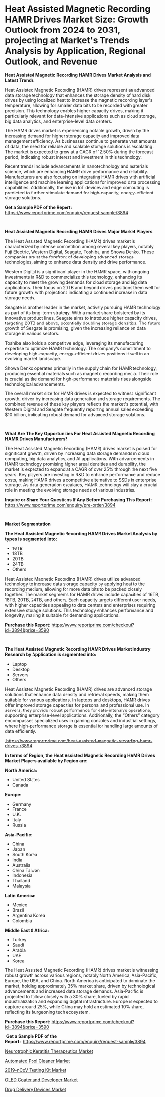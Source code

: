 <p><h1>Heat Assisted Magnetic Recording HAMR Drives Market Size: Growth Outlook from 2024 to 2031, projecting at Market's Trends Analysis by Application, Regional Outlook, and Revenue</h1></p><p><strong>Heat Assisted Magnetic Recording HAMR Drives Market Analysis and Latest Trends</strong></p>
<p><p>Heat Assisted Magnetic Recording (HAMR) drives represent an advanced data storage technology that enhances the storage density of hard disk drives by using localized heat to increase the magnetic recording layer's temperature, allowing for smaller data bits to be recorded with greater precision. This technology enables higher capacity drives, making it particularly relevant for data-intensive applications such as cloud storage, big data analytics, and enterprise-level data centers.</p><p>The HAMR drives market is experiencing notable growth, driven by the increasing demand for higher storage capacity and improved data management efficiency. As businesses continue to generate vast amounts of data, the need for reliable and scalable storage solutions is escalating. The market is expected to grow at a CAGR of 12.50% during the forecast period, indicating robust interest and investment in this technology.</p><p>Recent trends include advancements in nanotechnology and materials science, which are enhancing HAMR drive performance and reliability. Manufacturers are also focusing on integrating HAMR drives with artificial intelligence and machine learning applications for improved data processing capabilities. Additionally, the rise in IoT devices and edge computing is predicted to further stimulate demand for high-capacity, energy-efficient storage solutions.</p></p>
<p><strong>Get a Sample PDF of the Report:&nbsp;</strong> <a href="https://www.reportprime.com/enquiry/request-sample/3894">https://www.reportprime.com/enquiry/request-sample/3894</a></p>
<p>&nbsp;</p>
<p><strong>Heat Assisted Magnetic Recording HAMR Drives Major Market Players</strong></p>
<p><p>The Heat Assisted Magnetic Recording (HAMR) drives market is characterized by intense competition among several key players, notably Fuji Electric, Western Digital, Seagate, Toshiba, and Showa Denko. These companies are at the forefront of developing advanced storage technologies, aiming to enhance data density and drive performance.</p><p>Western Digital is a significant player in the HAMR space, with ongoing investments in R&D to commercialize this technology, enhancing its capacity to meet the growing demands for cloud storage and big data applications. Their focus on 20TB and beyond drives positions them well for future growth, with projections indicating a continued increase in data storage needs.</p><p>Seagate is another leader in the market, actively pursuing HAMR technology as part of its long-term strategy. With a market share bolstered by its innovative product lines, Seagate aims to introduce higher capacity drives, targeting 20TB and above, potentially doubling storage densities. The future growth of Seagate is promising, given the increasing reliance on data storage in various sectors.</p><p>Toshiba also holds a competitive edge, leveraging its manufacturing expertise to optimize HAMR technology. The company’s commitment to developing high-capacity, energy-efficient drives positions it well in an evolving market landscape.</p><p>Showa Denko operates primarily in the supply chain for HAMR technology, producing essential materials such as magnetic recording media. Their role is crucial as the demand for high-performance materials rises alongside technological advancements.</p><p>The overall market size for HAMR drives is expected to witness significant growth, driven by increasing data generation and storage requirements. The combined revenue of these key players reflects the market's potential, with Western Digital and Seagate frequently reporting annual sales exceeding $10 billion, indicating robust demand for advanced storage solutions.</p></p>
<p>&nbsp;</p>
<p><strong>What Are The Key Opportunities For Heat Assisted Magnetic Recording HAMR Drives Manufacturers?</strong></p>
<p><p>The Heat Assisted Magnetic Recording (HAMR) drives market is poised for significant growth, driven by increasing data storage demands in cloud computing, big data analytics, and AI applications. With advancements in HAMR technology promising higher areal densities and durability, the market is expected to expand at a CAGR of over 25% through the next five years. Key players are investing in R&D to enhance performance and reduce costs, making HAMR drives a competitive alternative to SSDs in enterprise storage. As data generation escalates, HAMR technology will play a crucial role in meeting the evolving storage needs of various industries.</p></p>
<p><strong>Inquire or Share Your Questions If Any Before Purchasing This Report:</strong> <a href="https://www.reportprime.com/enquiry/pre-order/3894">https://www.reportprime.com/enquiry/pre-order/3894</a></p>
<p>&nbsp;</p>
<p><strong>Market Segmentation</strong></p>
<p><strong>The Heat Assisted Magnetic Recording HAMR Drives Market Analysis by types is segmented into:</strong></p>
<p><ul><li>16TB</li><li>18TB</li><li>20TB</li><li>24TB</li><li>Others</li></ul></p>
<p><p>Heat Assisted Magnetic Recording (HAMR) drives utilize advanced technology to increase data storage capacity by applying heat to the recording medium, allowing for more data bits to be packed closely together. The market segments for HAMR drives include capacities of 16TB, 18TB, 20TB, 24TB, and others. Each capacity targets different user needs, with higher capacities appealing to data centers and enterprises requiring extensive storage solutions. This technology enhances performance and longevity, making it suitable for demanding applications.</p></p>
<p><strong>Purchase this Report:&nbsp;</strong><a href="https://www.reportprime.com/checkout?id=3894&price=3590">https://www.reportprime.com/checkout?id=3894&price=3590</a></p>
<p>&nbsp;</p>
<p><strong>The Heat Assisted Magnetic Recording HAMR Drives Market Industry Research by Application is segmented into:</strong></p>
<p><ul><li>Laptop</li><li>Desktop</li><li>Servers</li><li>Others</li></ul></p>
<p><p>Heat Assisted Magnetic Recording (HAMR) drives are advanced storage solutions that enhance data density and retrieval speeds, making them suitable for various applications. In laptops and desktops, HAMR drives offer improved storage capacities for personal and professional use. In servers, they provide robust performance for data-intensive operations, supporting enterprise-level applications. Additionally, the “Others” category encompasses specialized uses in gaming consoles and industrial settings, where high-performance storage is essential for handling large amounts of data efficiently.</p></p>
<p><a href="https://www.reportprime.com/heat-assisted-magnetic-recording-hamr-drives-r3894">&nbsp;https://www.reportprime.com/heat-assisted-magnetic-recording-hamr-drives-r3894</a></p>
<p><strong>In terms of Region, the Heat Assisted Magnetic Recording HAMR Drives Market Players available by Region are:</strong></p>
<p>
    <p> <strong> North America: </strong>
        <ul>
            <li>United States</li>
            <li>Canada</li>
        </ul>
        </p> 
    <p> <strong> Europe: </strong>
        <ul>
            <li>Germany</li>
            <li>France</li>
            <li>U.K.</li>
            <li>Italy</li>
            <li>Russia</li>
        </ul>
        </p> 
    <p> <strong> Asia-Pacific: </strong>
        <ul>
            <li>China</li>
            <li>Japan</li>
            <li>South Korea</li>
            <li>India</li>
            <li>Australia</li>
            <li>China Taiwan</li>
            <li>Indonesia</li>
            <li>Thailand</li>
            <li>Malaysia</li>
        </ul>
        </p> 
    <p> <strong> Latin America: </strong>
        <ul>
            <li>Mexico</li>
            <li>Brazil</li>
            <li>Argentina Korea</li>
            <li>Colombia</li>
        </ul>
        </p> 
    <p> <strong> Middle East & Africa: </strong>
        <ul>
            <li>Turkey</li>
            <li>Saudi</li>
            <li>Arabia</li>
            <li>UAE</li>
            <li>Korea</li>
        </ul>
    </p>
    </p>
<p><p>The Heat Assisted Magnetic Recording (HAMR) drives market is witnessing robust growth across various regions, notably North America, Asia-Pacific, Europe, the USA, and China. North America is anticipated to dominate the market, holding approximately 35% market share, driven by technological advancements and increased data storage demands. Asia-Pacific is projected to follow closely with a 30% share, fueled by rapid industrialization and expanding digital infrastructure. Europe is expected to capture around 25%, while China may hold an estimated 10% share, reflecting its burgeoning tech ecosystem.</p></p>
<p><strong>Purchase this Report: </strong><a href="https://www.reportprime.com/checkout?id=3894&price=3590">https://www.reportprime.com/checkout?id=3894&price=3590</a></p>
<p>&nbsp;<strong>Get a Sample PDF of the Report:&nbsp;&nbsp;</strong><a href="https://www.reportprime.com/enquiry/request-sample/3894">https://www.reportprime.com/enquiry/request-sample/3894</a></p>
<p><strong></strong></p>
<p><p><a href="https://issuu.com/reportprime-2/docs/neurotrophic-keratitis-therapeutics_dfc10cea5a9d8b">Neurotrophic Keratitis Therapeutics Market</a></p><p><a href="https://www.linkedin.com/pulse/booming-automated-pool-cleaner-market-sector-analysis-bzjje?trackingId=XSJaQQnKTlSQgb8J1mN6eA%3D%3D">Automated Pool Cleaner Market</a></p><p><a href="https://issuu.com/reportprime-2/docs/2019-ncov-testing-kit-market-size-2_6a2eb780faffdb">2019-nCoV Testing Kit Market</a></p><p><a href="https://github.com/marloy8/Market-Research-Report-List-6/blob/main/oled-coater-and-developer-market.md">OLED Coater and Developer Market</a></p><p><a href="https://www.linkedin.com/pulse/drug-delivery-devices-market-industry-landscape-growth-trajectories-bbsee?trackingId=PV0MnkRiRxi0VieUmqSHaQ%3D%3D">Drug Delivery Devices Market</a></p></p>